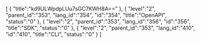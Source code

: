 [
	{
		"title":"kd9ULWpdpLUu7sGC7KWH8A=="
	},
	{
		"level":"2",
		"parent_id":"353",
		"lang_id":"354",
		"id":"354",
		"title":"OpenAPI",
		"status":"0"
	},
	{
		"level":"2",
		"parent_id":"353",
		"lang_id":"356",
		"id":"356",
		"title":"SDK",
		"status":"0"
	},
	{
		"level":"2",
		"parent_id":"353",
		"lang_id":"410",
		"id":"410",
		"title":"CLI",
		"status":"0"
	}
]